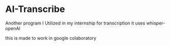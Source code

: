 # AI-Transcribe
Another program I Utilized in my internship for transcription it uses whisper-openAI

this is made to work in google colaboratory
